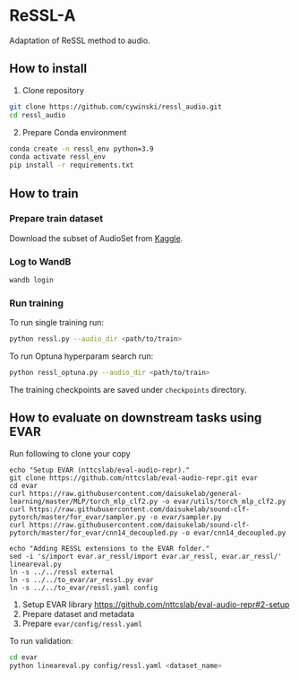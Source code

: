 # ReSSL-A

Adaptation of ReSSL method to audio.

## How to install

1. Clone repository

```bash
git clone https://github.com/cywinski/ressl_audio.git
cd ressl_audio
```

2. Prepare Conda environment

```bash
conda create -n ressl_env python=3.9
conda activate ressl_env
pip install -r requirements.txt
```

## How to train

### Prepare train dataset

Download the subset of AudioSet from [Kaggle](https://www.kaggle.com/datasets/zfturbo/audioset/data).

### Log to WandB

```bash
wandb login
```

### Run training

To run single training run:

```bash
python ressl.py --audio_dir <path/to/train>
```

To run Optuna hyperparam search run:

```bash
python ressl_optuna.py --audio_dir <path/to/train>
```

The training checkpoints are saved under `checkpoints` directory.

## How to evaluate on downstream tasks using EVAR

Run following to clone your copy

```
echo "Setup EVAR (nttcslab/eval-audio-repr)."
git clone https://github.com/nttcslab/eval-audio-repr.git evar
cd evar
curl https://raw.githubusercontent.com/daisukelab/general-learning/master/MLP/torch_mlp_clf2.py -o evar/utils/torch_mlp_clf2.py
curl https://raw.githubusercontent.com/daisukelab/sound-clf-pytorch/master/for_evar/sampler.py -o evar/sampler.py
curl https://raw.githubusercontent.com/daisukelab/sound-clf-pytorch/master/for_evar/cnn14_decoupled.py -o evar/cnn14_decoupled.py

echo "Adding RESSL extensions to the EVAR folder."
sed -i 's/import evar.ar_ressl/import evar.ar_ressl, evar.ar_ressl/' lineareval.py
ln -s ../../ressl external
ln -s ../../to_evar/ar_ressl.py evar
ln -s ../../to_evar/ressl.yaml config
```

1. Setup EVAR library <https://github.com/nttcslab/eval-audio-repr#2-setup>
2. Prepare dataset and metadata
3. Prepare `evar/config/ressl.yaml`

To run validation:

```bash
cd evar
python lineareval.py config/ressl.yaml <dataset_name>
```
